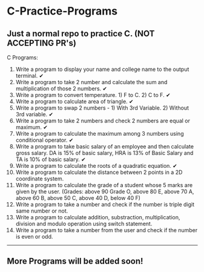 # C-Practice-Programs
Just a normal repo to practice C. (NOT ACCEPTING PR's)
---
C Programs:
1. Write a program to display your name and college name to the output terminal. ✔
2. Write a program to take 2 number and calculate the sum and multiplication of those 2 numbers. ✔
3. Write a program to convert temperature. 1) F to C. 2) C to F. ✔
4. Write a program to calculate area of triangle. ✔
5. Write a program to swap 2 numbers - 1) With 3rd Variable. 2) Without 3rd variable. ✔
6. Write a program to take 2 numbers and check 2 numbers are equal or maximum. ✔
7. Write a program to calculate the maximum among 3 numbers using conditional operator. ✔ 
8. Write a program to take basic salary of an employee and then calculate gross salary. DA is 15% of basic salary, HRA is 13% of Basic Salary and TA is 10% of basic salary. ✔
9. Write a program to calculate the roots of a quadratic equation. ✔
10. Write a program to calculate the distance between 2 points in a 2D coordinate system.
11. Write a program to calculate the grade of a student whose 5 marks are given by the user. (Grades: above 90 Grade O, above 80 E, above 70 A, above 60 B, above 50 C, above 40 D, below 40 F)
12. Write a program to take a number and check if the number is triple digit same number or not.
13. Write a program to calculate addition, substraction, multiplication, division and modulo operation using switch statement.
14. Write a program to take a number from the user and check if the number is even or odd.
---
## More Programs will be added soon!